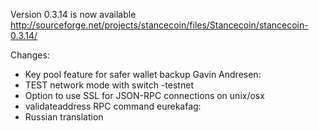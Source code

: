Version 0.3.14 is now available
http://sourceforge.net/projects/stancecoin/files/Stancecoin/stancecoin-0.3.14/

Changes:
* Key pool feature for safer wallet backup
Gavin Andresen:
* TEST network mode with switch -testnet
* Option to use SSL for JSON-RPC connections on unix/osx
* validateaddress RPC command
eurekafag:
* Russian translation
